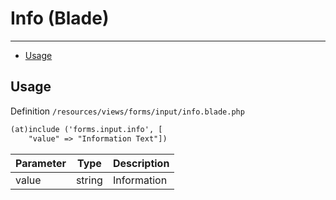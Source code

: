 # Info (Blade)

---

- [Usage](#section-1)

<a name="section-1"></a>
## Usage

Definition `/resources/views/forms/input/info.blade.php`

```html
(at)include ('forms.input.info', [
    "value" => "Information Text"])
```

Parameter | Type | Description
-----------------  | ------ | ------ 
value | string | Information




